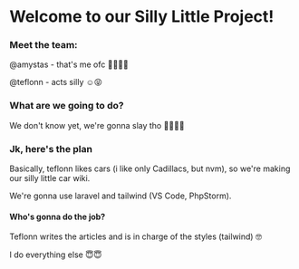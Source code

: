 # Welcome to our Silly Little Project!
### Meet the team:

@amystas - that's me ofc 💅🏻✨✨

@teflonn - acts silly ☺️😝

### What are we going to do?

We don't know yet, we're gonna slay tho 💅🏻💅🏻

### Jk, here's the plan

Basically, teflonn likes cars (i like only Cadillacs, but nvm), so we're making our silly little car wiki. 

We're gonna use laravel and tailwind (VS Code, PhpStorm). 

#### Who's gonna do the job?
Teflonn writes the articles and is in charge of the styles (tailwind) 🤓

I do everything else 😇😇



